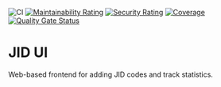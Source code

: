 ![CI](https://github.com/jotajoti/jid-ui/workflows/CI/badge.svg)
[![Maintainability Rating](https://sonarcloud.io/api/project_badges/measure?project=jotajoti_jid-ui&metric=sqale_rating)](https://sonarcloud.io/dashboard?id=jotajoti_jid-ui)
[![Security Rating](https://sonarcloud.io/api/project_badges/measure?project=jotajoti_jid-ui&metric=security_rating)](https://sonarcloud.io/dashboard?id=jotajoti_jid-ui)
[![Coverage](https://sonarcloud.io/api/project_badges/measure?project=jotajoti_jid-ui&metric=coverage)](https://sonarcloud.io/dashboard?id=jotajoti_jid-ui)
[![Quality Gate Status](https://sonarcloud.io/api/project_badges/measure?project=jotajoti_jid-ui&metric=alert_status)](https://sonarcloud.io/dashboard?id=jotajoti_jid-ui)

# JID UI

Web-based frontend for adding JID codes and track statistics.

